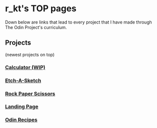 # r_kt's TOP pages

Down below are links that lead to every project that I have made through The Odin Project's curriculum.

## Projects 
(newest projects on top)

### [Calculator (WIP)](https://rekyuto.github.io/calculator/)
### [Etch-A-Sketch](https://rekyuto.github.io/etch-a-sketch/)
### [Rock Paper Scissors](https://rekyuto.github.io/rock-paper-scissors/)
### [Landing Page](https://rekyuto.github.io/landing-page/)
### [Odin Recipes](https://rekyuto.github.io/odin-recipes/)
